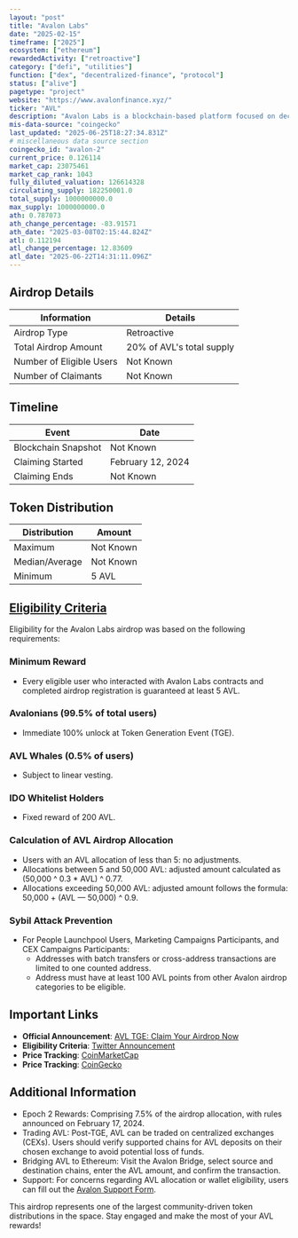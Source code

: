 ```yaml
---
layout: "post"
title: "Avalon Labs"
date: "2025-02-15"
timeframe: ["2025"]
ecosystem: ["ethereum"]
rewardedActivity: ["retroactive"]
category: ["defi", "utilities"]
function: ["dex", "decentralized-finance", "protocol"]
status: ["alive"]
pagetype: "project"
website: "https://www.avalonfinance.xyz/"
ticker: "AVL"
description: "Avalon Labs is a blockchain-based platform focused on decentralized finance (DeFi) solutions."
mis-data-source: "coingecko"
last_updated: "2025-06-25T18:27:34.831Z"
# miscellaneous data source section
coingecko_id: "avalon-2"
current_price: 0.126114
market_cap: 23075461
market_cap_rank: 1043
fully_diluted_valuation: 126614328
circulating_supply: 182250001.0
total_supply: 1000000000.0
max_supply: 1000000000.0
ath: 0.787073
ath_change_percentage: -83.91571
ath_date: "2025-03-08T02:15:44.824Z"
atl: 0.112194
atl_change_percentage: 12.83609
atl_date: "2025-06-22T14:31:11.096Z"
---
```


## Airdrop Details

| Information              | Details                   |
| ------------------------ | ------------------------- |
| Airdrop Type             | Retroactive               |
| Total Airdrop Amount     | 20% of AVL's total supply |
| Number of Eligible Users | Not Known                 |
| Number of Claimants      | Not Known                 |

## Timeline

| Event               | Date              |
| ------------------- | ----------------- |
| Blockchain Snapshot | Not Known         |
| Claiming Started    | February 12, 2024 |
| Claiming Ends       | Not Known         |

## Token Distribution

| Distribution   | Amount    |
| -------------- | --------- |
| Maximum        | Not Known |
| Median/Average | Not Known |
| Minimum        | 5 AVL     |

## [Eligibility Criteria](https://x.com/avalonfinance_/status/1889116096248308097)

Eligibility for the Avalon Labs airdrop was based on the following requirements:

### Minimum Reward
- Every eligible user who interacted with Avalon Labs contracts and completed airdrop registration is guaranteed at least 5 AVL.

### Avalonians (99.5% of total users)
- Immediate 100% unlock at Token Generation Event (TGE).

### AVL Whales (0.5% of users)
- Subject to linear vesting.

### IDO Whitelist Holders
- Fixed reward of 200 AVL.

### Calculation of AVL Airdrop Allocation
- Users with an AVL allocation of less than 5: no adjustments.
- Allocations between 5 and 50,000 AVL: adjusted amount calculated as (50,000 ^ 0.3 * AVL) ^ 0.77.
- Allocations exceeding 50,000 AVL: adjusted amount follows the formula: 50,000 + (AVL — 50,000) ^ 0.9.

### Sybil Attack Prevention
- For People Launchpool Users, Marketing Campaigns Participants, and CEX Campaigns Participants:
  - Addresses with batch transfers or cross-address transactions are limited to one counted address.
  - Address must have at least 100 AVL points from other Avalon airdrop categories to be eligible.

## Important Links

- **Official Announcement**: [AVL TGE: Claim Your Airdrop Now](https://medium.com/@avalonlabs/avl-tge-claim-your-airdrop-now-6b09957af071)
- **Eligibility Criteria**: [Twitter Announcement](https://x.com/avalonfinance_/status/1889116096248308097)
- **Price Tracking**: [CoinMarketCap](https://coinmarketcap.com/currencies/avalon-2)
- **Price Tracking**: [CoinGecko](https://www.coingecko.com/en/coins/avalon-2)

## Additional Information

- Epoch 2 Rewards: Comprising 7.5% of the airdrop allocation, with rules announced on February 17, 2024.
- Trading AVL: Post-TGE, AVL can be traded on centralized exchanges (CEXs). Users should verify supported chains for AVL deposits on their chosen exchange to avoid potential loss of funds.
- Bridging AVL to Ethereum: Visit the Avalon Bridge, select source and destination chains, enter the AVL amount, and confirm the transaction.
- Support: For concerns regarding AVL allocation or wallet eligibility, users can fill out the [Avalon Support Form](https://forms.gle/S7eohBd2Myrxjv2j8).

This airdrop represents one of the largest community-driven token distributions in the space. Stay engaged and make the most of your AVL rewards!